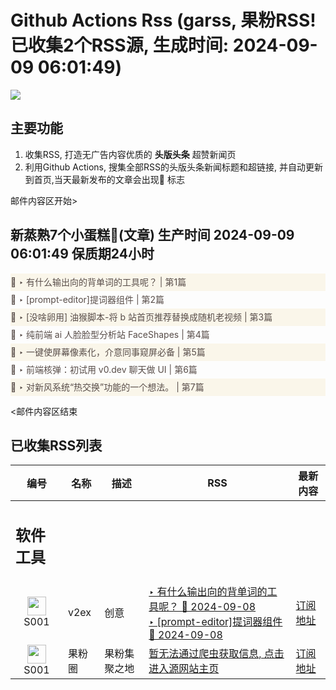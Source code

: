 # Github Actions Rss (garss, 果粉RSS! 已收集2个RSS源, 生成时间: 2024-09-09 06:01:49)

![](https://cdn.jsdelivr.net/gh/xinkeji/garss/_media/ga-rss.png)



## 主要功能
1. 收集RSS, 打造无广告内容优质的 **头版头条** 超赞新闻页
2. 利用Github Actions, 搜集全部RSS的头版头条新闻标题和超链接, 并自动更新到首页,当天最新发布的文章会出现🌈 标志

邮件内容区开始>
<h2>新蒸熟7个小蛋糕🍰(文章) 生产时间 2024-09-09 06:01:49 保质期24小时</h2>

<div style='line-height:3;background-color:#FAF6EA;' ><a href='https://www.v2ex.com/t/1071138#reply7' style="line-height:2;text-decoration:none;display:block;color:#584D49;">🌈 ‣ 有什么输出向的背单词的工具呢？ | 第1篇</a></div><div style='line-height:3;' ><a href='https://www.v2ex.com/t/1071144#reply0' style="line-height:2;text-decoration:none;display:block;color:#584D49;">🌈 ‣ [prompt-editor]提词器组件 | 第2篇</a></div><div style='line-height:3;background-color:#FAF6EA;' ><a href='https://www.v2ex.com/t/1071045#reply4' style="line-height:2;text-decoration:none;display:block;color:#584D49;">🌈 ‣ [没啥卵用] 油猴脚本-将 b 站首页推荐替换成随机老视频 | 第3篇</a></div><div style='line-height:3;' ><a href='https://www.v2ex.com/t/1071051#reply1' style="line-height:2;text-decoration:none;display:block;color:#584D49;">🌈 ‣ 纯前端 ai 人脸脸型分析站 FaceShapes | 第4篇</a></div><div style='line-height:3;background-color:#FAF6EA;' ><a href='https://www.v2ex.com/t/1071105#reply6' style="line-height:2;text-decoration:none;display:block;color:#584D49;">🌈 ‣ 一键使屏幕像素化，介意同事窥屏必备 | 第5篇</a></div><div style='line-height:3;' ><a href='https://www.v2ex.com/t/1071098#reply2' style="line-height:2;text-decoration:none;display:block;color:#584D49;">🌈 ‣ 前端核弹：初试用 v0.dev 聊天做 UI | 第6篇</a></div><div style='line-height:3;background-color:#FAF6EA;' ><a href='https://www.v2ex.com/t/1071050#reply6' style="line-height:2;text-decoration:none;display:block;color:#584D49;">🌈 ‣ 对新风系统“热交换”功能的一个想法。 | 第7篇</a></div>

<邮件内容区结束

## 已收集RSS列表

| 编号 | 名称 | 描述 | RSS | 最新内容 |
| --- | --- | --- | --- | --- |
| <h2 id="软件工具">软件工具</h2> |  |   |  |  |
| <div id="S001" style="text-align: center;"><img src="https://cdn.jsdelivr.net/gh/zhaoolee/garss/_media/favicon/S001.png" width="30px" style="width:30px;height: auto;"/><br><span>S001</span></div> | v2ex | 创意 | [‣ 有什么输出向的背单词的工具呢？ 🌈 2024-09-08](https://www.v2ex.com/t/1071138#reply7)<br/>[‣ \[prompt-editor\]提词器组件 🌈 2024-09-08](https://www.v2ex.com/t/1071144#reply0) | [订阅地址](https://www.v2ex.com/feed/tab/creative.xml) |
| <div id="S001" style="text-align: center;"><img src="https://cdn.jsdelivr.net/gh/zhaoolee/garss/_media/favicon/S001.png" width="30px" style="width:30px;height: auto;"/><br><span>S001</span></div> | 果粉圈 | 果粉集聚之地 | [暂无法通过爬虫获取信息, 点击进入源网站主页](https://g0f.cn) | [订阅地址](https://g0f.cn/rss.xml) |



